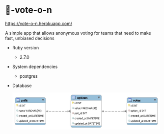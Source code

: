 # 🤘-vote-o-n

https://vote-o-n.herokuapp.com/

A simple app that allows anonymous voting for teams that need to make fast, unbiased decisions

- Ruby version

  - 2.7.0

- System dependencies

  - postgres

- Database

  ![Test Image 4](/img/schema.jpg)
